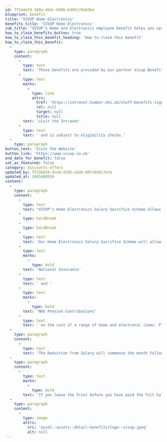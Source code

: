 ```yaml
---
id: 7714de74-360a-45dc-b98b-6405c76b83bd
blueprint: benefit
title: 'VIVUP Home Electronics'
benefits_title: 'VIVUP Home Electronics'
sub_title: "VIVUP's Home and Electronics employee benefit helps you spread the cost on the items you want and need in a way that suits you!"
how_to_claim_benefits_button: true
how_to_claim_this_benefit_heading: 'How to claim this benefit'
how_to_claim_this_benefit:
  -
    type: paragraph
    content:
      -
        type: text
        text: 'These benefits are provided by our partner Vivup Benefits, for more details on signing up to VIVUP '
      -
        type: text
        marks:
          -
            type: link
            attrs:
              href: 'https://intranet.humber.nhs.uk/staff-benefits-sign-up-details.htm'
              rel: null
              target: null
              title: null
        text: 'visit the Intranet'
      -
        type: text
        text: ' and is subject to eligibility checks.'
  -
    type: paragraph
button_text: 'Visit the Website'
button_link: 'https://www.vivup.co.uk'
end_date_for_benefit: false
set_as_featured: false
category: discounts-offers
updated_by: f5726654-dced-41d5-a2d4-80fc8ddc7ecb
updated_at: 1691409559
content:
  -
    type: paragraph
    content:
      -
        type: text
        text: "VIVUP's Home Electronics Salary Sacrifice Scheme allows you to purchase goods and pay via a salary deduction. A major benefit of this is you will save on tax and insurance contributions You can choose from a catalogue of technology and must have home appliances and your order will be supplied direct from the UK’s leading electronics retailers. "
      -
        type: hardBreak
      -
        type: hardBreak
      -
        type: text
        text: 'Our Home Electronics Salary Sacrifice Scheme will allow you to save on '
      -
        type: text
        marks:
          -
            type: bold
        text: 'National Insurance'
      -
        type: text
        text: ' and '
      -
        type: text
        marks:
          -
            type: bold
        text: 'NHS Pension Contributions'
      -
        type: text
        text: ' on the cost of a range of home and electronic items. Please note you receive Tax relief on your monthly payment on the value of the goods. This tax is paid back at the end of the tax year on the value of the goods. HMRC will write to recover the Benefit in Kind that is due back.'
  -
    type: paragraph
    content:
      -
        type: text
        text: 'The Deduction from Salary will commence the month following the submission of the order regardless of whether the item has been received or not.'
  -
    type: paragraph
    content:
      -
        type: text
        marks:
          -
            type: bold
        text: 'If you leave the Trust before you have paid the full Salary Sacrifice the balance will be recovered from your final pay or final full pay if not enough to take from final Pay. This Salary Sacrifice is not Transferable to other NHS Trusts.'
  -
    type: paragraph
    content:
      -
        type: image
        attrs:
          src: 'asset::assets::detail-benefits/logo--vivup.jpeg'
          alt: null
---
```

